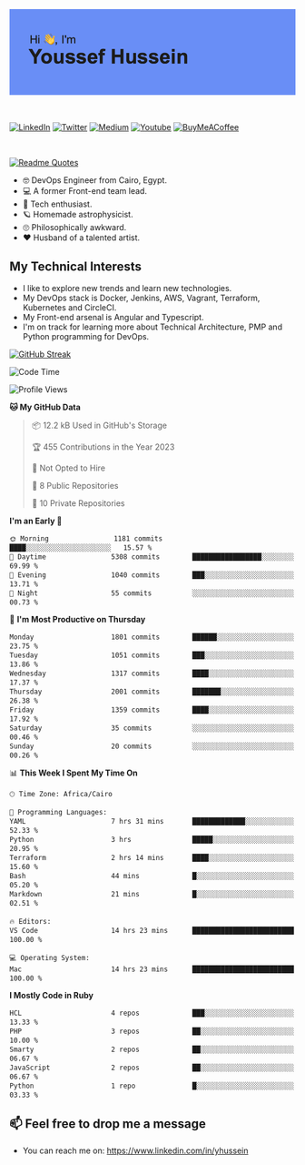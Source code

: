 [![Youssef's GitHub Banner](./assets/youssef-hussein.png)](https://github.com/yorki404)

</br>

[![LinkedIn](https://img.shields.io/badge/linkedin-%230077B5.svg?style=for-the-badge&logo=linkedin&logoColor=white)](https://www.linkedin.com/in/yhussein/)
[![Twitter](https://img.shields.io/badge/yorki404-%231DA1F2.svg?style=for-the-badge&logo=Twitter&logoColor=white)](https://twitter.com/devqik_)
[![Medium](https://img.shields.io/badge/Medium-12100E?style=for-the-badge&logo=medium&logoColor=white)](https://medium.com/@devqik)
[![Youtube](https://img.shields.io/badge/YouTube-FF0000?style=for-the-badge&logo=youtube&logoColor=white)](https://www.youtube.com/@devqik)
[![BuyMeACoffee](https://img.shields.io/badge/Buy%20Me%20a%20Coffee-ffdd00?style=for-the-badge&logo=buy-me-a-coffee&logoColor=black)](https://www.buymeacoffee.com/devqik)

</br>

[![Readme Quotes](https://quotes-github-readme.vercel.app/api?type=horizontal&theme=dark)](https://github.com/piyushsuthar/github-readme-quotes)


- :nerd_face: DevOps Engineer from Cairo, Egypt.
- :computer: A former Front-end team lead.
- :satellite: Tech enthusiast.
- :ringed_planet: Homemade astrophysicist.
- :roll_eyes: Philosophically awkward.
- :heart: Husband of a talented artist.

## My Technical Interests

- I like to explore new trends and learn new technologies.
- My DevOps stack is Docker, Jenkins, AWS, Vagrant, Terraform, Kubernetes and CircleCI.
- My Front-end arsenal is Angular and Typescript.
- I'm on track for learning more about Technical Architecture, PMP and Python programming for DevOps.

[![GitHub Streak](https://github-readme-streak-stats.herokuapp.com/?user=devqik&theme=dark)](https://git.io/streak-stats)

<!--START_SECTION:waka-->
![Code Time](http://img.shields.io/badge/Code%20Time-527%20hrs%204%20mins-blue)

![Profile Views](http://img.shields.io/badge/Profile%20Views-6-blue)

**🐱 My GitHub Data** 

> 📦 12.2 kB Used in GitHub's Storage 
 > 
> 🏆 455 Contributions in the Year 2023
 > 
> 🚫 Not Opted to Hire
 > 
> 📜 8 Public Repositories 
 > 
> 🔑 10 Private Repositories 
 > 
**I'm an Early 🐤** 

```text
🌞 Morning                1181 commits        ████░░░░░░░░░░░░░░░░░░░░░   15.57 % 
🌆 Daytime                5308 commits        █████████████████░░░░░░░░   69.99 % 
🌃 Evening                1040 commits        ███░░░░░░░░░░░░░░░░░░░░░░   13.71 % 
🌙 Night                  55 commits          ░░░░░░░░░░░░░░░░░░░░░░░░░   00.73 % 
```
📅 **I'm Most Productive on Thursday** 

```text
Monday                   1801 commits        ██████░░░░░░░░░░░░░░░░░░░   23.75 % 
Tuesday                  1051 commits        ███░░░░░░░░░░░░░░░░░░░░░░   13.86 % 
Wednesday                1317 commits        ████░░░░░░░░░░░░░░░░░░░░░   17.37 % 
Thursday                 2001 commits        ███████░░░░░░░░░░░░░░░░░░   26.38 % 
Friday                   1359 commits        ████░░░░░░░░░░░░░░░░░░░░░   17.92 % 
Saturday                 35 commits          ░░░░░░░░░░░░░░░░░░░░░░░░░   00.46 % 
Sunday                   20 commits          ░░░░░░░░░░░░░░░░░░░░░░░░░   00.26 % 
```


📊 **This Week I Spent My Time On** 

```text
🕑︎ Time Zone: Africa/Cairo

💬 Programming Languages: 
YAML                     7 hrs 31 mins       █████████████░░░░░░░░░░░░   52.33 % 
Python                   3 hrs               █████░░░░░░░░░░░░░░░░░░░░   20.95 % 
Terraform                2 hrs 14 mins       ████░░░░░░░░░░░░░░░░░░░░░   15.60 % 
Bash                     44 mins             █░░░░░░░░░░░░░░░░░░░░░░░░   05.20 % 
Markdown                 21 mins             █░░░░░░░░░░░░░░░░░░░░░░░░   02.51 % 

🔥 Editors: 
VS Code                  14 hrs 23 mins      █████████████████████████   100.00 % 

💻 Operating System: 
Mac                      14 hrs 23 mins      █████████████████████████   100.00 % 
```

**I Mostly Code in Ruby** 

```text
HCL                      4 repos             ███░░░░░░░░░░░░░░░░░░░░░░   13.33 % 
PHP                      3 repos             ██░░░░░░░░░░░░░░░░░░░░░░░   10.00 % 
Smarty                   2 repos             ██░░░░░░░░░░░░░░░░░░░░░░░   06.67 % 
JavaScript               2 repos             ██░░░░░░░░░░░░░░░░░░░░░░░   06.67 % 
Python                   1 repo              █░░░░░░░░░░░░░░░░░░░░░░░░   03.33 % 
```




<!--END_SECTION:waka-->

## 📫 Feel free to drop me a message
- You can reach me on: https://www.linkedin.com/in/yhussein
